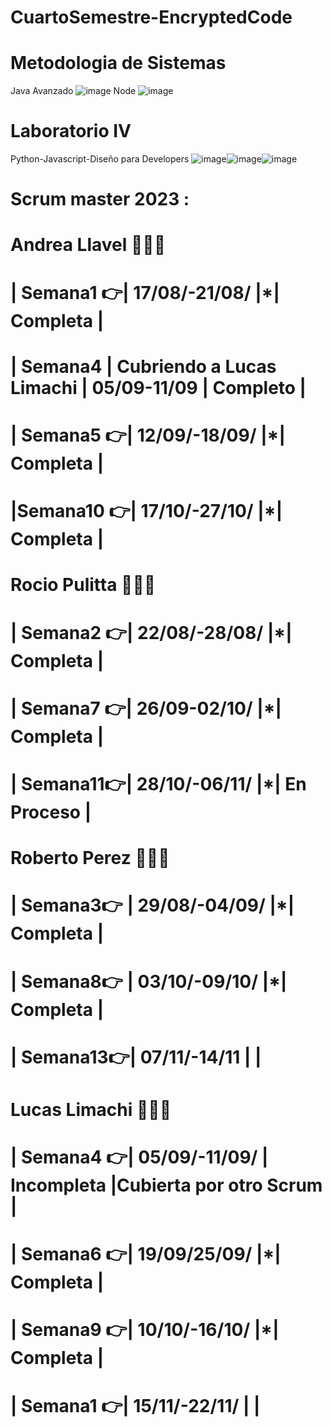 # CuartoSemestre-EncryptedCode
# Metodologia de Sistemas
Java Avanzado ![image](https://github.com/CodeSystem2022/CuartoSemestre-EncryptedCode/assets/112596102/222cd30a-bfd0-4bb8-b780-856cf125af22)
Node ![image](https://github.com/CodeSystem2022/CuartoSemestre-EncryptedCode/assets/112596102/eba3646d-c965-478f-a481-ead376af1c5b)

# Laboratorio IV
Python-Javascript-Diseño para Developers
![image](https://github.com/CodeSystem2022/CuartoSemestre-EncryptedCode/assets/112596102/bf1f6106-c5cb-42ba-95ec-0cade0b236d4)![image](https://github.com/CodeSystem2022/CuartoSemestre-EncryptedCode/assets/112596102/a5b34376-5894-444e-8a2b-0c084209a861)![image](https://github.com/CodeSystem2022/CuartoSemestre-EncryptedCode/assets/112596102/e4733b35-8794-4e14-a365-a5afa79e9c79)


# Scrum master 2023 :
 # Andrea Llavel 🌟🌟🌟
 # | Semana1 👉| 17/08/-21/08/ |*| Completa |
 # | Semana4 | Cubriendo a Lucas Limachi | 05/09-11/09 | Completo |
 # | Semana5 👉| 12/09/-18/09/ |*| Completa |
 # |Semana10 👉| 17/10/-27/10/ |*| Completa |
 
 # Rocio Pulitta 🌟🌟🌟
 # | Semana2 👉| 22/08/-28/08/ |*| Completa |
 # | Semana7 👉| 26/09-02/10/  |*| Completa |
 # | Semana11👉| 28/10/-06/11/ |*| En Proceso | 
 
 # Roberto Perez 🌟🌟🌟
 # | Semana3👉 | 29/08/-04/09/ |*| Completa |
 # | Semana8👉 | 03/10/-09/10/ |*| Completa | 
 # | Semana13👉| 07/11/-14/11  | | 
 
 # Lucas Limachi 🌟🌟🌟
 # | Semana4 👉| 05/09/-11/09/ | Incompleta |Cubierta por otro Scrum |
 # | Semana6 👉| 19/09/25/09/  |*| Completa | 
 # | Semana9 👉| 10/10/-16/10/ |*| Completa | 
 # | Semana1 👉| 15/11/-22/11/ | |

